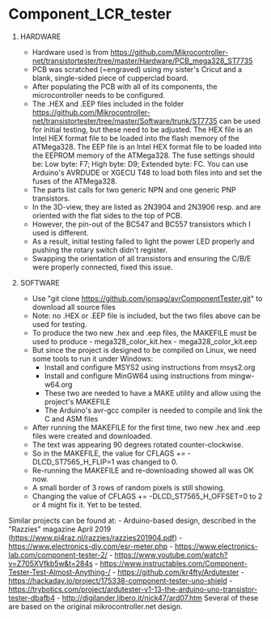 # Component_LCR_tester

1. HARDWARE 
    - Hardware used is from https://github.com/Mikrocontroller-net/transistortester/tree/master/Hardware/PCB_mega328_ST7735 
	- PCB was scratched (=engraved) using my sister's Cricut and a blank, single-sided piece of cupperclad board. 
    - After populating the PCB with all of its components, the microcontroller needs to be configured. 
    - The .HEX and .EEP files included in the folder 
		    https://github.com/Mikrocontroller-net/transistortester/tree/master/Software/trunk/ST7735 
	    can be used for initial testing, but these need to be adjusted. 
	    The HEX file is an Intel HEX format file to be loaded into the flash memory of the ATMega328. 
	    The EEP file is an Intel HEX format file to be loaded into the EEPROM memory of the ATMega328. 
	    The fuse settings should be: Low byte: F7; High byte: D9; Extended byte: FC. 
	    You can use Arduino's AVRDUDE or XGECU T48 to load both files into and set the fuses of the ATMega328. 
    - The parts list calls for two generic NPN and one generic PNP transistors. 
    - In the 3D-view, they are listed as 2N3904 and 2N3906 resp. and are oriented with the flat sides to the top of PCB. 
    - However, the pin-out of the BC547 and BC557 transistors which I used is different. 
    - As a result, initial testing failed to light the power LED properly and pushing the rotary switch didn't register. 
    - Swapping the orientation of all transistors and ensuring the C/B/E were properly connected, fixed this issue. 

2. SOFTWARE 
    - Use "git clone https://github.com/jonsag/avrComponentTester.git" to download all source files 
    - Note: no .HEX or .EEP file is included, but the two files above can be used for testing. 
    - To produce the two new .hex and .eep files, the MAKEFILE must be used to produce 
	        - mega328_color_kit.hex 
	        - mega328_color_kit.eep 
    - But since the project is designed to be compiled on Linux, we need some tools to run it under Windows: 
	    - Install and configure MSYS2 using instructions from msys2.org 
	    - Install and configure MinGW64 using instructions from mingw-w64.org 
	    - These two are needed to have a MAKE utility and allow using the project's MAKEFILE 
	    - The Arduino's avr-gcc compiler is needed to compile and link the C and ASM files 
    - After running the MAKEFILE for the first time, two new .hex and .eep files were created and downloaded. 
    - The text was appearing 90 degrees rotated counter-clockwise. 
    - So in the MAKEFILE, the value for 
	    	CFLAGS += -DLCD_ST7565_H_FLIP=1
	    was changed to 0. 
    - Re-running the MAKEFILE and re-downloading showed all was OK now. 
    - A small border of 3 rows of random pixels is still showing. 
    - Changing the value of 
	    	CFLAGS += -DLCD_ST7565_H_OFFSET=0 
	    to 2 or 4 might fix it. Yet to be tested. 

Similar projects can be found at: 
    - Arduino-based design, described in the "Razzies" magazine April 2019 (https://www.pi4raz.nl/razzies/razzies201904.pdf)
    - https://www.electronics-diy.com/esr-meter.php
    - https://www.electronics-lab.com/component-tester-2/
    - https://www.youtube.com/watch?v=Z705XVfkb5w&t=284s
    - https://www.instructables.com/Component-Tester-Test-Almost-Anything-/
    - https://github.com/kr4fty/Ardutester
    - https://hackaday.io/project/175338-component-tester-uno-shield
    - https://trybotics.com/project/ardutester-v1-13-the-arduino-uno-transistor-tester-dbafb4
    - http://digilander.libero.it/nick47/ard07.htm
    Several of these are based on the original mikrocontroller.net design. 
